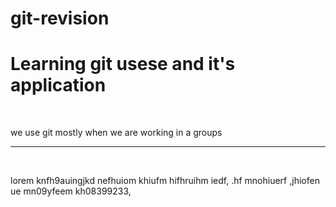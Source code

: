 # git-revision
<h1>Learning git usese and it's application </h1>
<br>
<p>we use git mostly when we are working in a groups</p>
<hr>
<br>
<p>lorem knfh9auingjkd nefhuiom  khiufm  hifhruihm iedf, .hf mnohiuerf  ,jhiofen  ue mn09yfeem kh08399233, </p>

